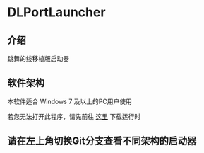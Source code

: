 # DLPortLauncher

## 介绍
跳舞的线移植版启动器

## 软件架构
本软件适合 Windows 7 及以上的PC用户使用

若您无法打开此程序，请先前往 [这里](https://dotnet.microsoft.com/en-us/download/dotnet/thank-you/runtime-desktop-6.0.19-windows-x64-installer) 下载运行时

## 请在左上角切换Git分支查看不同架构的启动器